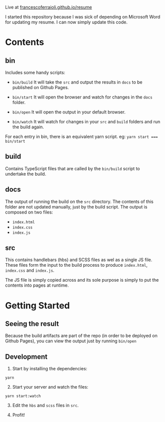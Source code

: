 Live at [francescoferraioli.github.io/resume](https://francescoferraioli.github.io/resume)

I started this repository because I was sick of depending on Microsoft Word for updating my resume. I can now simply update this code.

# Contents

## bin

Includes some handy scripts:

- `bin/build`
It will take the `src` and output the results in `docs` to be published on Github Pages.

- `bin/start`
It will open the browser and watch for changes in the `docs` folder.

- `bin/open`
It will open the output in your default browser.

- `bin/watch`
It will watch for changes in your `src` and `build` folders and run the build again.

For each entry in bin, there is an equivalent yarn script. eg: `yarn start === bin/start`

## build

Contains TypeScript files that are called by the `bin/build` script to undertake the build.

## docs

The output of running the build on the `src` directory. The contents of this folder are not updated manually, just by the build script. The output is composed on two files:
- `index.html`
- `index.css`
- `index.js`

## src

This contains handlebars (hbs) and SCSS files as wel as a single JS file. These files form the input to the build process to produce `index.html`, `index.css` and `index.js`.

The JS file is simply copied across and its sole purpose is simply to put the contents into pages at runtime.

# Getting Started

## Seeing the result

Because the build artifacts are part of the repo (in order to be deployed on Github Pages), you can view the output just by running `bin/open`

## Development

1. Start by installing the dependencies:

```
yarn
```

2. Start your server and watch the files:

```
yarn start:watch
```

3. Edit the `hbs` and `scss` files in `src`.

4. Profit!
